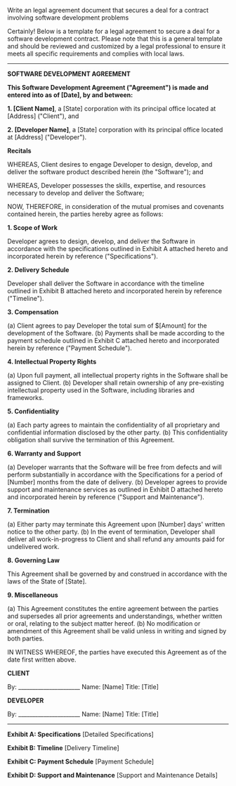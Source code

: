 Write an legal agreement document that secures a deal for a contract involving software development problems

Certainly! Below is a template for a legal agreement to secure a deal for a software development contract. Please note that this is a general template and should be reviewed and customized by a legal professional to ensure it meets all specific requirements and complies with local laws.

---

**SOFTWARE DEVELOPMENT AGREEMENT**

**This Software Development Agreement ("Agreement") is made and entered into as of [Date], by and between:**

**1. [Client Name]**, a [State] corporation with its principal office located at [Address] ("Client"), and

**2. [Developer Name]**, a [State] corporation with its principal office located at [Address] ("Developer").

**Recitals**

WHEREAS, Client desires to engage Developer to design, develop, and deliver the software product described herein (the "Software"); and

WHEREAS, Developer possesses the skills, expertise, and resources necessary to develop and deliver the Software;

NOW, THEREFORE, in consideration of the mutual promises and covenants contained herein, the parties hereby agree as follows:

**1. Scope of Work**

Developer agrees to design, develop, and deliver the Software in accordance with the specifications outlined in Exhibit A attached hereto and incorporated herein by reference ("Specifications").

**2. Delivery Schedule**

Developer shall deliver the Software in accordance with the timeline outlined in Exhibit B attached hereto and incorporated herein by reference ("Timeline").

**3. Compensation**

(a) Client agrees to pay Developer the total sum of $[Amount] for the development of the Software.
(b) Payments shall be made according to the payment schedule outlined in Exhibit C attached hereto and incorporated herein by reference ("Payment Schedule").

**4. Intellectual Property Rights**

(a) Upon full payment, all intellectual property rights in the Software shall be assigned to Client.
(b) Developer shall retain ownership of any pre-existing intellectual property used in the Software, including libraries and frameworks.

**5. Confidentiality**

(a) Each party agrees to maintain the confidentiality of all proprietary and confidential information disclosed by the other party.
(b) This confidentiality obligation shall survive the termination of this Agreement.

**6. Warranty and Support**

(a) Developer warrants that the Software will be free from defects and will perform substantially in accordance with the Specifications for a period of [Number] months from the date of delivery.
(b) Developer agrees to provide support and maintenance services as outlined in Exhibit D attached hereto and incorporated herein by reference ("Support and Maintenance").

**7. Termination**

(a) Either party may terminate this Agreement upon [Number] days' written notice to the other party.
(b) In the event of termination, Developer shall deliver all work-in-progress to Client and shall refund any amounts paid for undelivered work.

**8. Governing Law**

This Agreement shall be governed by and construed in accordance with the laws of the State of [State].

**9. Miscellaneous**

(a) This Agreement constitutes the entire agreement between the parties and supersedes all prior agreements and understandings, whether written or oral, relating to the subject matter hereof.
(b) No modification or amendment of this Agreement shall be valid unless in writing and signed by both parties.

IN WITNESS WHEREOF, the parties have executed this Agreement as of the date first written above.

**CLIENT**

By: ______________________
Name: [Name]
Title: [Title]

**DEVELOPER**

By: ______________________
Name: [Name]
Title: [Title]

---

**Exhibit A: Specifications**
[Detailed Specifications]

**Exhibit B: Timeline**
[Delivery Timeline]

**Exhibit C: Payment Schedule**
[Payment Schedule]

**Exhibit D: Support and Maintenance**
[Support and Maintenance Details]


